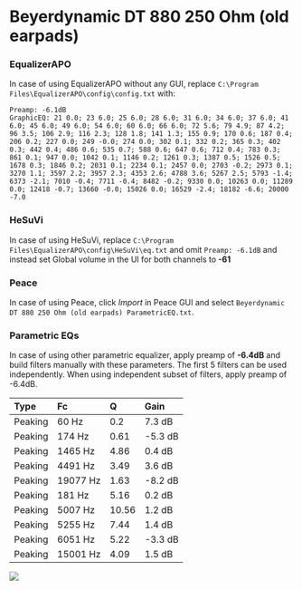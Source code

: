 # Beyerdynamic DT 880 250 Ohm (old earpads)

### EqualizerAPO
In case of using EqualizerAPO without any GUI, replace `C:\Program Files\EqualizerAPO\config\config.txt`
with:
```
Preamp: -6.1dB
GraphicEQ: 21 0.0; 23 6.0; 25 6.0; 28 6.0; 31 6.0; 34 6.0; 37 6.0; 41 6.0; 45 6.0; 49 6.0; 54 6.0; 60 6.0; 66 6.0; 72 5.6; 79 4.9; 87 4.2; 96 3.5; 106 2.9; 116 2.3; 128 1.8; 141 1.3; 155 0.9; 170 0.6; 187 0.4; 206 0.2; 227 0.0; 249 -0.0; 274 0.0; 302 0.1; 332 0.2; 365 0.3; 402 0.3; 442 0.4; 486 0.6; 535 0.7; 588 0.6; 647 0.6; 712 0.4; 783 0.3; 861 0.1; 947 0.0; 1042 0.1; 1146 0.2; 1261 0.3; 1387 0.5; 1526 0.5; 1678 0.3; 1846 0.2; 2031 0.1; 2234 0.1; 2457 0.0; 2703 -0.2; 2973 0.1; 3270 1.1; 3597 2.2; 3957 2.3; 4353 2.6; 4788 3.6; 5267 2.5; 5793 -1.4; 6373 -2.1; 7010 -0.4; 7711 -0.4; 8482 -0.2; 9330 0.0; 10263 0.0; 11289 0.0; 12418 -0.7; 13660 -0.0; 15026 0.0; 16529 -2.4; 18182 -6.6; 20000 -7.0
```

### HeSuVi
In case of using HeSuVi, replace `C:\Program Files\EqualizerAPO\config\HeSuVi\eq.txt` and omit `Preamp:
-6.1dB` and instead set Global volume in the UI for both channels to **-61**

### Peace
In case of using Peace, click *Import* in Peace GUI and select `Beyerdynamic DT 880 250 Ohm (old earpads) ParametricEQ.txt`.

### Parametric EQs
In case of using other parametric equalizer, apply preamp of **-6.4dB** and build filters manually
with these parameters. The first 5 filters can be used independently.
When using independent subset of filters, apply preamp of -6.4dB.

| Type    | Fc       |     Q | Gain    |
|:--------|:---------|:------|:--------|
| Peaking | 60 Hz    |  0.2  | 7.3 dB  |
| Peaking | 174 Hz   |  0.61 | -5.3 dB |
| Peaking | 1465 Hz  |  4.86 | 0.4 dB  |
| Peaking | 4491 Hz  |  3.49 | 3.6 dB  |
| Peaking | 19077 Hz |  1.63 | -8.2 dB |
| Peaking | 181 Hz   |  5.16 | 0.2 dB  |
| Peaking | 5007 Hz  | 10.56 | 1.2 dB  |
| Peaking | 5255 Hz  |  7.44 | 1.4 dB  |
| Peaking | 6051 Hz  |  5.22 | -3.3 dB |
| Peaking | 15001 Hz |  4.09 | 1.5 dB  |

![](https://raw.githubusercontent.com/jaakkopasanen/AutoEq/master/results/oratory1990/harman_over-ear_2018/Beyerdynamic%20DT%20880%20250%20Ohm%20(old%20earpads)/Beyerdynamic%20DT%20880%20250%20Ohm%20(old%20earpads).png)